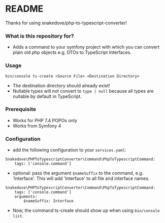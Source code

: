 # README #

Thanks for using snakedove/php-to-typescript-converter!

### What is this repository for? ###

* Adds a command to your symfony project with which you can convert plain old php objects e.g. DTOs to TypeScript Interfaces.

### Usage ###
`bin/console ts-create <Source File> <Destination Directory>`
* The destination directory should already exist!
* Nullable types will not convert to `type | null` because all types are nullable by default in TypeScript.

### Prerequisite ###
* Works for PHP 7.4 POPOs only
* Works from Symfony 4

### Configuration ###

* add the following configuration to your `services.yaml`: 
```
Snakedove\PHPToTypescriptConverter\Command\PhpToTypescriptCommand:
    tags: ['console.command']
```
* optional: pass the argument `$nameSuffix` to the command, e.g. 'Interface'. This will add 'Interface' to all file and interface names.
```
Snakedove\PHPToTypescriptConverter\Command\PhpToTypescriptCommand:
    tags: ['console.command']
    arguments:
        $nameSuffix: Interface
```
* Now, the command ts-create should show up when using `bin/console list`.

